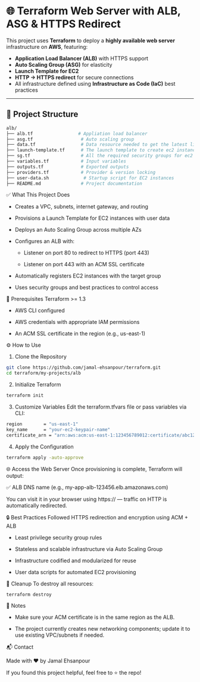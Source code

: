 # 🌐 Terraform Web Server with ALB, ASG & HTTPS Redirect

This project uses **Terraform** to deploy a **highly available web server** infrastructure on **AWS**, featuring:

- **Application Load Balancer (ALB)** with HTTPS support
- **Auto Scaling Group (ASG)** for elasticity
- **Launch Template for EC2**
- **HTTP → HTTPS redirect** for secure connections
- All infrastructure defined using **Infrastructure as Code (IaC)** best practices

---

## 📁 Project Structure

```bash
alb/
├── alb.tf                 # Appliation load balancer
├── asg.tf                  # Auto scaling group
├── data.tf                 # Data resource needed to get the latest linux ami
├── launch-template.tf      # The launch template to create ec2 instance in the ASG
├── sg.tf                   # All the required security groups for ec2 instance and alb
├── variables.tf            # Input variables
├── outputs.tf              # Exported outputs
├── providers.tf            # Provider & version locking
├── user-data.sh             # Startup script for EC2 instances
├── README.md               # Project documentation
```


✅ What This Project Does

- Creates a VPC, subnets, internet gateway, and routing

- Provisions a Launch Template for EC2 instances with user data

- Deploys an Auto Scaling Group across multiple AZs

- Configures an ALB with:

  - Listener on port 80 to redirect to HTTPS (port 443)

  - Listener on port 443 with an ACM SSL certificate

- Automatically registers EC2 instances with the target group

- Uses security groups and best practices to control access



🚀 Prerequisites
Terraform >= 1.3

- AWS CLI configured

- AWS credentials with appropriate IAM permissions

- An ACM SSL certificate in the region (e.g., us-east-1)



⚙️ How to Use
1. Clone the Repository
```bash
git clone https://github.com/jamal-ehsanpour/terraform.git
cd terraform/my-projects/alb
```

2. Initialize Terraform
```bash
terraform init
```
3. Customize Variables
Edit the terraform.tfvars file or pass variables via CLI:
```bash
region        = "us-east-1"
key_name      = "your-ec2-keypair-name"
certificate_arn = "arn:aws:acm:us-east-1:123456789012:certificate/abc123"
```

4. Apply the Configuration
```bash
terraform apply -auto-approve
```


🌐 Access the Web Server
Once provisioning is complete, Terraform will output:

✅ ALB DNS name (e.g., my-app-alb-123456.elb.amazonaws.com)

You can visit it in your browser using https:// — traffic on HTTP is automatically redirected.




🔒 Best Practices Followed
HTTPS redirection and encryption using ACM + ALB

- Least privilege security group rules

- Stateless and scalable infrastructure via Auto Scaling Group

- Infrastructure codified and modularized for reuse

- User data scripts for automated EC2 provisioning


🧹 Cleanup
To destroy all resources:
```bash
terraform destroy
```


📌 Notes
- Make sure your ACM certificate is in the same region as the ALB.

- The project currently creates new networking components; update it to use existing VPC/subnets if needed.


📬 Contact

Made with ❤️ by Jamal Ehsanpour

If you found this project helpful, feel free to ⭐ the repo!






